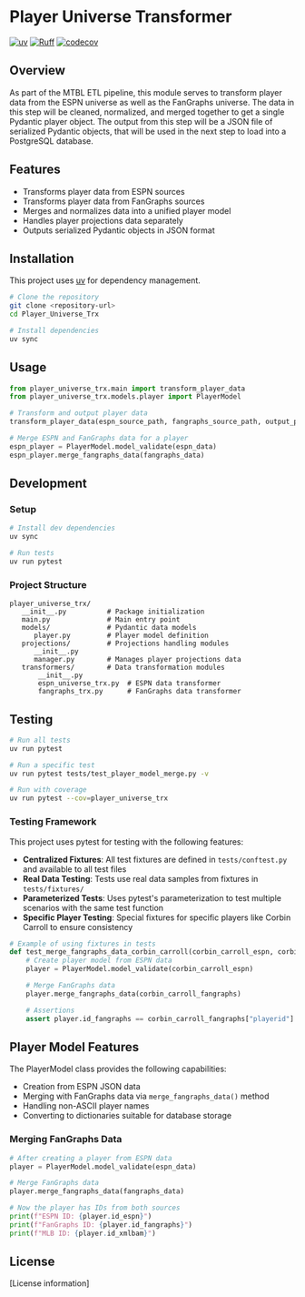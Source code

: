 # Player Universe Transformer
[![uv](https://img.shields.io/endpoint?url=https://raw.githubusercontent.com/astral-sh/uv/main/assets/badge/v0.json)](https://github.com/astral-sh/uv)
[![Ruff](https://img.shields.io/endpoint?url=https://raw.githubusercontent.com/astral-sh/ruff/main/assets/badge/v2.json)](https://github.com/astral-sh/ruff)
[![codecov](https://codecov.io/gh/MTBLL/Player_Universe_Trx/graph/badge.svg?token=9EE4ZWL41W)](https://codecov.io/gh/MTBLL/Player_Universe_Trx)

## Overview

As part of the MTBL ETL pipeline, this module serves to transform player data from the ESPN universe as well as the FanGraphs universe. The data in this step will be cleaned, normalized, and merged together to get a single Pydantic player object. The output from this step will be a JSON file of serialized Pydantic objects, that will be used in the next step to load into a PostgreSQL database.

## Features

- Transforms player data from ESPN sources
- Transforms player data from FanGraphs sources
- Merges and normalizes data into a unified player model
- Handles player projections data separately
- Outputs serialized Pydantic objects in JSON format

## Installation

This project uses [uv](https://github.com/astral-sh/uv) for dependency management.

```bash
# Clone the repository
git clone <repository-url>
cd Player_Universe_Trx

# Install dependencies
uv sync
```

## Usage

```python
from player_universe_trx.main import transform_player_data
from player_universe_trx.models.player import PlayerModel

# Transform and output player data
transform_player_data(espn_source_path, fangraphs_source_path, output_path)

# Merge ESPN and FanGraphs data for a player
espn_player = PlayerModel.model_validate(espn_data)
espn_player.merge_fangraphs_data(fangraphs_data)
```

## Development

### Setup

```bash
# Install dev dependencies
uv sync

# Run tests
uv run pytest
```

### Project Structure

```
player_universe_trx/
   __init__.py          # Package initialization
   main.py              # Main entry point
   models/              # Pydantic data models
      player.py         # Player model definition
   projections/         # Projections handling modules
      __init__.py
      manager.py        # Manages player projections data
   transformers/        # Data transformation modules
       __init__.py
       espn_universe_trx.py  # ESPN data transformer
       fangraphs_trx.py      # FanGraphs data transformer
```

## Testing

```bash
# Run all tests
uv run pytest

# Run a specific test
uv run pytest tests/test_player_model_merge.py -v

# Run with coverage
uv run pytest --cov=player_universe_trx
```

### Testing Framework

This project uses pytest for testing with the following features:

- **Centralized Fixtures**: All test fixtures are defined in `tests/conftest.py` and available to all test files
- **Real Data Testing**: Tests use real data samples from fixtures in `tests/fixtures/`
- **Parameterized Tests**: Uses pytest's parameterization to test multiple scenarios with the same test function
- **Specific Player Testing**: Special fixtures for specific players like Corbin Carroll to ensure consistency

```python
# Example of using fixtures in tests
def test_merge_fangraphs_data_corbin_carroll(corbin_carroll_espn, corbin_carroll_fangraphs):
    # Create player model from ESPN data
    player = PlayerModel.model_validate(corbin_carroll_espn)

    # Merge FanGraphs data
    player.merge_fangraphs_data(corbin_carroll_fangraphs)

    # Assertions
    assert player.id_fangraphs == corbin_carroll_fangraphs["playerid"]
```

## Player Model Features

The PlayerModel class provides the following capabilities:

- Creation from ESPN JSON data
- Merging with FanGraphs data via `merge_fangraphs_data()` method
- Handling non-ASCII player names
- Converting to dictionaries suitable for database storage

### Merging FanGraphs Data

```python
# After creating a player from ESPN data
player = PlayerModel.model_validate(espn_data)

# Merge FanGraphs data
player.merge_fangraphs_data(fangraphs_data)

# Now the player has IDs from both sources
print(f"ESPN ID: {player.id_espn}")
print(f"FanGraphs ID: {player.id_fangraphs}")
print(f"MLB ID: {player.id_xmlbam}")
```

## License

[License information]
